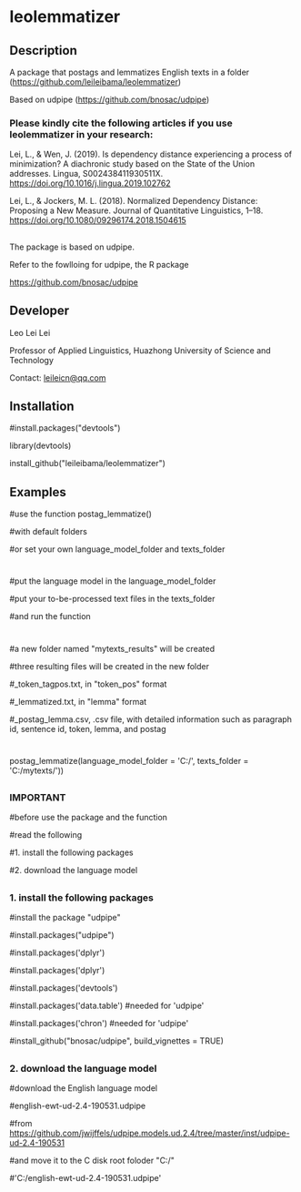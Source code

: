 # leolemmatizer

## Description

A package that postags and lemmatizes English texts in a folder (https://github.com/leileibama/leolemmatizer)

Based on udpipe (https://github.com/bnosac/udpipe)

### Please kindly cite the following articles if you use leolemmatizer in your research:

Lei, L., & Wen, J. (2019). Is dependency distance experiencing a process of minimization? A diachronic study based on the State of the Union addresses. Lingua, S002438411930511X. https://doi.org/10.1016/j.lingua.2019.102762

Lei, L., & Jockers, M. L. (2018). Normalized Dependency Distance: Proposing a New Measure. Journal of Quantitative Linguistics, 1–18. https://doi.org/10.1080/09296174.2018.1504615

##
The package is based on udpipe.

Refer to the fowlloing for udpipe, the R package

https://github.com/bnosac/udpipe

##
## Developer
Leo Lei Lei

Professor of Applied Linguistics, Huazhong University of Science and Technology

Contact: leileicn@qq.com

##
## Installation

#install.packages("devtools")

library(devtools) 

install_github("leileibama/leolemmatizer")

##
## Examples

#use the function postag_lemmatize()

#with default folders

#or set your own language_model_folder and texts_folder


#
#put the language model in the language_model_folder

#put your to-be-processed text files in the texts_folder

#and run the function

#
#a new folder named "mytexts_results" will be created

#three resulting files will be created in the new folder

#_token_tagpos.txt, in "token_pos" format

#_lemmatized.txt, in "lemma" format

#_postag_lemma.csv, .csv file, with detailed information such as paragraph id, sentence id, token, lemma, and postag

#

postag_lemmatize(language_model_folder = 'C:/',
                 texts_folder = 'C:/mytexts/'))


##
### IMPORTANT

#before use the package and the function

#read the following

#1. install the following packages

#2. download the language model


##
### 1. install the following packages

#install the package "udpipe"

#install.packages("udpipe")

#install.packages('dplyr')

#install.packages('dplyr')

#install.packages('devtools')

#install.packages('data.table')  #needed for 'udpipe'

#install.packages('chron')   #needed for 'udpipe'

#install_github("bnosac/udpipe", build_vignettes = TRUE)

##
### 2. download the language model

#download the English language model

#english-ewt-ud-2.4-190531.udpipe

#from https://github.com/jwijffels/udpipe.models.ud.2.4/tree/master/inst/udpipe-ud-2.4-190531

#and move it to the C disk root foloder "C:/"

#'C:/english-ewt-ud-2.4-190531.udpipe'


